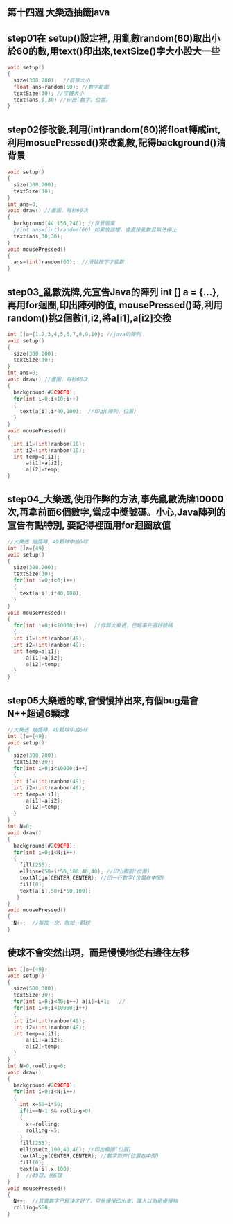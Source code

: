 ## 第十四週 大樂透抽籤java
## step01在 setup()設定裡, 用亂數random(60)取出小於60的數,用text()印出來,textSize()字大小設大一些
```c
void setup()
{
  size(300,200);  //框框大小
  float ans=random(60); //數字範圍
  textSize(30); //字體大小
  text(ans,0,30) //印出(數字，位置)
}
```

## step02修改後,利用(int)random(60)將float轉成int, 利用mosuePressed()來改亂數,記得background()清背景
```c
void setup()
{
  size(300,200);
  textSize(30);
}
int ans=0;
void draw() //畫圖，每秒60次
{
  background(44,156,240); //背景圖案
  //int ans=(int)random(60) 如果放這裡，會直接亂數且無法停止
  text(ans,30,30);
}
void mousePressed()
{
  ans=(int)random(60);  //滑鼠按下才亂數
}
```

## step03_亂數洗牌,先宣告Java的陣列 int [] a = {...}, 再用for迴圈,印出陣列的值, mousePressed()時,利用random()挑2個數i1,i2,將a[i1],a[i2]交換
```c
int []a={1,2,3,4,5,6,7,8,9,10}; //java的陣列
void setup()
{
  size(300,200);
  textSize(30);
}
int ans=0;
void draw() //畫圖，每秒60次
{
  background(#2C9CFO);
  for(int i=0;i<10;i++)
  {
    text(a[i],i*40,100);  //印出(陣列，位置)
  }
}
void mousePressed()
{
  int i1=(int)ranbom(10);
  int i2=(int)ranbom(10);
  int temp=a[i1];
      a[i1]=a[i2];
      a[i2]=temp;
}
```

## step04_大樂透,使用作弊的方法,事先亂數洗牌10000次,再拿前面6個數字,當成中獎號碼。小心,Java陣列的宣告有點特別, 要記得裡面用for迴圈放值
```c
//大樂透 抽獎時，49顆球中抽6球
int []a={49};
void setup()
{
  size(300,200);
  textSize(30);
  for(int i=0;i<6;i++)
  {
    text(a[i],i*40,100);
  }
}
void mousePressed()
{
  for(int i=0;i<10000;i++)  //作弊大樂透，已經事先選好號碼
  {
  int i1=(int)ranbom(49);
  int i2=(int)ranbom(49);
  int temp=a[i1];
      a[i1]=a[i2];
      a[i2]=temp;
  }
}
```

## step05大樂透的球,會慢慢掉出來,有個bug是會N++超過6顆球
```c
//大樂透 抽獎時，49顆球中抽6球
int []a={49};
void setup()
{
  size(300,200);
  textSize(30);
  for(int i=0;i<10000;i++)
  {
  int i1=(int)ranbom(49);
  int i2=(int)ranbom(49);
  int temp=a[i1];
      a[i1]=a[i2];
      a[i2]=temp;
  }
}
int N=0;
void draw()
{
  background(#2C9CF0);
  for(int i=0;i<N;i++)
  {
    fill(255);
    ellipse(50+i*50,100,40,40); //印出橢圓(位置)
    textAlign(CENTER,CENTER); //印一行數字(位置在中間)
    fill(0);
    text(a[i],50+i*50,100);
   }
}
void mousePressed()
{
  N++;  //每按一次，增加一顆球
}
```

## 使球不會突然出現，而是慢慢地從右邊往左移
```c
int []a={49};
void setup()
{
  size(500,300);
  textSize(30);
  for(int i=0;i<40;i++) a[i]=i+1;   //
  for(int i=0;i<10000;i++)
  {
  int i1=(int)ranbom(49);
  int i2=(int)ranbom(49);
  int temp=a[i1];
      a[i1]=a[i2];
      a[i2]=temp;
  }
}
int N=0,roolling=0;
void draw()
{
  background(#2C9CF0);
  for(int i=0;i<N;i++)
  {
    int x=50+i*50;
    if(i==N-1 && rolling>0)
    {
      x+=rolling;
      rolling-=5;
    }
    fill(255);
    ellipse(x,100,40,40); //印出橢圓(位置)
    textAlign(CENTER,CENTER); //數字對齊(位置在中間)
    fill(0);
    text(a[i],x,100);
   }  //49球，挑6球
}
void mousePressed()
{
  N++;  //其實數字已經決定好了，只是慢慢印出來，讓人以為是慢慢抽
  rolling=500;
}
```
